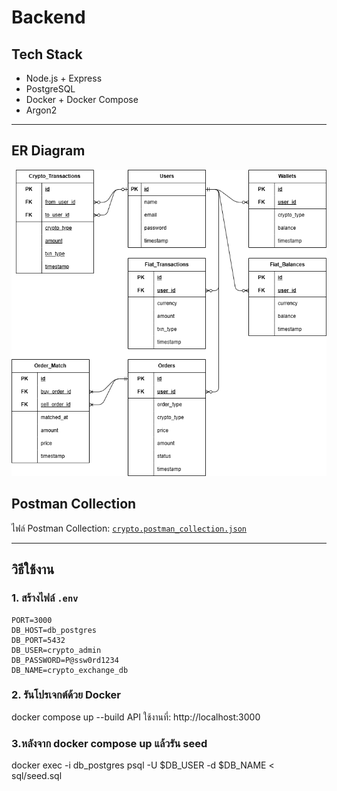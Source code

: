 # Backend

## Tech Stack

- Node.js + Express
- PostgreSQL
- Docker + Docker Compose
- Argon2

---

## ER Diagram

![ER Diagram](docs/ER_Crypto.png)

## Postman Collection

ไฟล์ Postman Collection: [`crypto.postman_collection.json`](postman/crypto.postman_collection.json)

---

## วิธีใช้งาน

### 1. สร้างไฟล์ `.env`

```env
PORT=3000
DB_HOST=db_postgres
DB_PORT=5432
DB_USER=crypto_admin
DB_PASSWORD=P@ssw0rd1234
DB_NAME=crypto_exchange_db
```

### 2. รันโปรเจกต์ด้วย Docker

docker compose up --build
API ใช้งานที่: http://localhost:3000

### 3.หลังจาก docker compose up แล้วรัน seed

docker exec -i db_postgres psql -U $DB_USER -d $DB_NAME < sql/seed.sql
